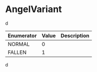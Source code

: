 # AngelVariant

d

| Enumerator | Value | Description |
| ---------- | ----- | ----------- |
| NORMAL     | 0     |             |
| FALLEN     | 1     |             |

d
